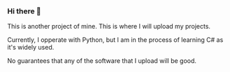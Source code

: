 ### Hi there 👋

This is another project of mine. This is where I will upload my projects.

Currently, I opperate with Python, but I am in the process of learning C# as it's widely used.

No guarantees that any of the software that I upload will be good.
<!--
**Aconix/Aconix** is a ✨ _special_ ✨ repository because its `README.md` (this file) appears on your GitHub profile.

Here are some ideas to get you started:

- 🔭 I’m currently working on ...
- 🌱 I’m currently learning ...
- 👯 I’m looking to collaborate on ...
- 🤔 I’m looking for help with ...
- 💬 Ask me about ...
- 📫 How to reach me: ...
- 😄 Pronouns: ...
- ⚡ Fun fact: ...
-->
